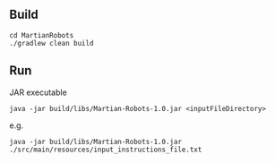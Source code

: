 ## Build
```
cd MartianRobots
./gradlew clean build
```
## Run
JAR executable
```
java -jar build/libs/Martian-Robots-1.0.jar <inputFileDirectory>
```
e.g.
```
java -jar build/libs/Martian-Robots-1.0.jar ./src/main/resources/input_instructions_file.txt
```


